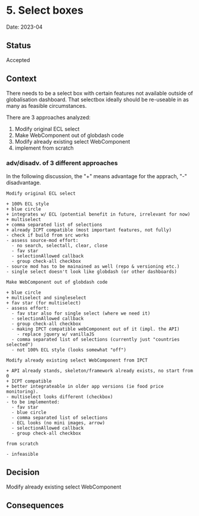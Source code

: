 # 5. Select boxes

Date: 2023-04

## Status

Accepted

## Context

There needs to be a select box with certain features not available outside of globalisation dashboard.
That selectbox ideally should be re-useable in as many as feasible circumstances.

There are 3 approaches analyzed:

1. Modify original ECL select
2. Make WebComponent out of globdash code
3. Modify already existing select WebComponent
4. implement from scratch

### adv/disadv. of 3 different approaches

In the following discussion, the "+" means advantage for the apprach, "-" disadvantage.

    Modify original ECL select

    + 100% ECL style
    + blue circle
    + integrates w/ ECL (potential benefit in future, irrelevant for now)
    + multiselect
    + comma separated list of selections
    + already ICPT compatible (most important features, not fully)
    - check if build from src works
    - assess source-mod effort: 
      - no search, selectall, clear, close
      - fav star
      - selectionAllowed callback
      - group check-all checkbox
    - source mod has to be mainained as well (repo & versioning etc.)
    - single select doesn't look like globdash (or other dashboards)

    Make WebComponent out of globdash code

    + blue circle
    + multiselect and singleselect
    + fav star (for multiselect)
    - assess effort: 
      - fav star also for single select (where we need it)
      - selectionAllowed callback
      - group check-all checkbox
      - making IPCT compatible webComponent out of it (impl. the API)
        - replace jquery w/ vanillaJS
      - comma separated list of selections (currently just "countries selected")
      - not 100% ECL style (looks somewhat "off")

    Modify already existing select WebComponent from IPCT

    + API already stands, skeleton/framework already exists, no start from 0
    + ICPT compatible
    + better integrateable in older app versions (ie food price monitoring).
    - multiselect looks different (checkbox)
    - to be implemented:
      - fav star
      - blue circle
      - comma separated list of selections
      - ECL looks (no mini images, arrow)
      - selectionAllowed callback
      - group check-all checkbox

    from scratch

    - infeasible


## Decision

Modify already existing select WebComponent

## Consequences
